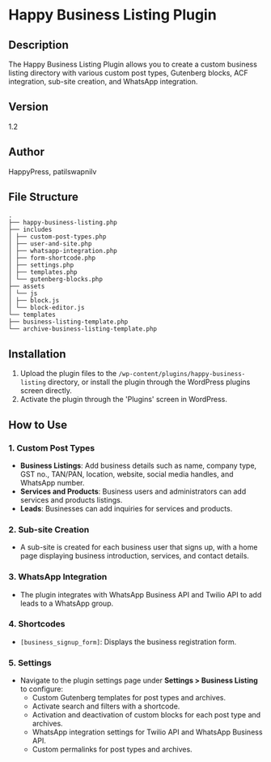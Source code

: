 
# Happy Business Listing Plugin

## Description
The Happy Business Listing Plugin allows you to create a custom business listing directory with various custom post types, Gutenberg blocks, ACF integration, sub-site creation, and WhatsApp integration.

## Version
1.2

## Author
HappyPress, patilswapnilv

## File Structure

```
.
├── happy-business-listing.php
├── includes
│ ├── custom-post-types.php
│ ├── user-and-site.php
│ ├── whatsapp-integration.php
│ ├── form-shortcode.php
│ ├── settings.php
│ ├── templates.php
│ └── gutenberg-blocks.php
├── assets
│ └── js
│ ├── block.js
│ └── block-editor.js
└── templates
├── business-listing-template.php
└── archive-business-listing-template.php
```


## Installation
1. Upload the plugin files to the `/wp-content/plugins/happy-business-listing` directory, or install the plugin through the WordPress plugins screen directly.
2. Activate the plugin through the 'Plugins' screen in WordPress.

## How to Use

### 1. Custom Post Types
- **Business Listings**: Add business details such as name, company type, GST no., TAN/PAN, location, website, social media handles, and WhatsApp number.
- **Services and Products**: Business users and administrators can add services and products listings.
- **Leads**: Businesses can add inquiries for services and products.

### 2. Sub-site Creation
- A sub-site is created for each business user that signs up, with a home page displaying business introduction, services, and contact details.

### 3. WhatsApp Integration
- The plugin integrates with WhatsApp Business API and Twilio API to add leads to a WhatsApp group.

### 4. Shortcodes
- `[business_signup_form]`: Displays the business registration form.

### 5. Settings
- Navigate to the plugin settings page under **Settings > Business Listing** to configure:
  - Custom Gutenberg templates for post types and archives.
  - Activate search and filters with a shortcode.
  - Activation and deactivation of custom blocks for each post type and archives.
  - WhatsApp integration settings for Twilio API and WhatsApp Business API.
  - Custom permalinks for post types and archives.
